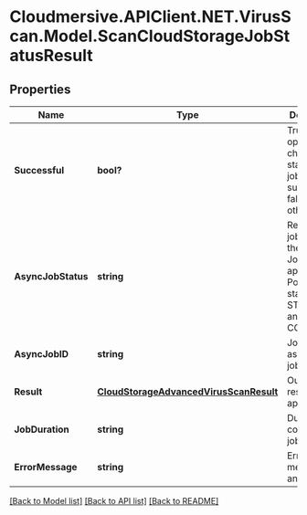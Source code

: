 # Cloudmersive.APIClient.NET.VirusScan.Model.ScanCloudStorageJobStatusResult
## Properties

Name | Type | Description | Notes
------------ | ------------- | ------------- | -------------
**Successful** | **bool?** | Tru eif the operation to check the status of the job was successful, false otherwise | [optional] 
**AsyncJobStatus** | **string** | Returns the job status of the Async Job, if applicable.  Possible states are STARTED and COMPLETED | [optional] 
**AsyncJobID** | **string** | Job ID of the async batch job | [optional] 
**Result** | [**CloudStorageAdvancedVirusScanResult**](CloudStorageAdvancedVirusScanResult.md) | Output scan result, if applicable | [optional] 
**JobDuration** | **string** | Duration of a completed job | [optional] 
**ErrorMessage** | **string** | Error message (if any) | [optional] 

[[Back to Model list]](../README.md#documentation-for-models) [[Back to API list]](../README.md#documentation-for-api-endpoints) [[Back to README]](../README.md)

